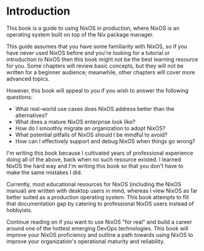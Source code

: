 # Introduction

This book is a guide to using NixOS in production, where NixOS is an operating
system built on top of the Nix package manager.

This guide assumes that you have some familiarity with NixOS, so if you have
never used NixOS before and you're looking for a tutorial or introduction to
NixOS then this book might not be the best learning resource for you.  Some
chapters will review basic concepts, but they will not be written for a beginner
audience; meanwhile, other chapters will cover more advanced topics.

However, this book will appeal to you if you wish to answer the following
questions:

- What real-world use cases does NixOS address better than the alternatives?
- What does a mature NixOS enterprise look like?
- How do I smoothly migrate an organization to adopt NixOS?
- What potential pitfalls of NixOS should I be mindful to avoid?
- How can I effectively support and debug NixOS when things go wrong?

I'm writing this book because I cultivated years of professional experience
doing all of the above, back when no such resource existed.  I learned NixOS the
hard way and I'm writing this book so that you don't have to make the same
mistakes I did.

Currently, most educational resources for NixOS (including the NixOS manual) are
written with desktop users in mind, whereas I view NixOS as far better suited as
a production operating system.  This book attempts to fill that documentation
gap by catering to professional NixOS users instead of hobbyists.

Continue reading on if you want to use NixOS "for real" and build a career
around one of the hottest emerging DevOps technologies.  This book will improve
your NixOS proficiency and outline a path towards using NixOS to improve your
organization's operational maturity and reliability.
